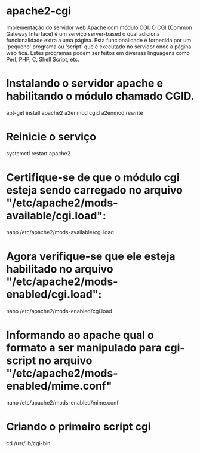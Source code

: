 # apache2-cgi
Implementação do servidor web Apache com módulo CGI. O CGI (Common Gateway Interface) é um serviço server-based o qual adiciona funcionalidade extra a uma página. Esta funcionalidade é fornecida por um 'pequeno' programa ou 'script' que é executado no servidor onde a página web fica. Estes programas podem ser feitos em diversas linguagens como Perl, PHP, C, Shell Script, etc.

# Instalando o servidor apache e habilitando o módulo chamado CGID.
apt-get install apache2
a2enmod cgid
a2enmod rewrite

# Reinicie o serviço
systemctl restart apache2

# Certifique-se de que o módulo cgi esteja sendo carregado no arquivo "/etc/apache2/mods-available/cgi.load":
nano /etc/apache2/mods-available/cgi.load

# Agora verifique-se que ele esteja habilitado no arquivo "/etc/apache2/mods-enabled/cgi.load":
nano /etc/apache2/mods-enabled/cgi.load

# Informando ao apache qual o formato a ser manipulado para cgi-script no arquivo "/etc/apache2/mods-enabled/mime.conf"
nano /etc/apache2/mods-enabled/mime.conf

# Criando o primeiro script cgi
cd /usr/lib/cgi-bin

